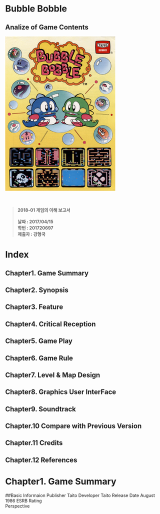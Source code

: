 Bubble Bobble
=============

Analize of Game Contents
------------------------

![](mainposter.jpg)  
 <br><br>  
 >**2018-01 게임의 이해 보고서**  
 <br> **날짜 : 2017/04/15**  
> **학번 : 201720697**  
> **제출자 : 강형국**

Index
=====

Chapter1. Game Summary
----------------------

Chapter2. Synopsis
------------------

Chapter3. Feature
-----------------

Chapter4. Critical Reception
----------------------------

Chapter5. Game Play
-------------------

Chapter6. Game Rule
-------------------

Chapter7. Level & Map Design
----------------------------

Chapter8. Graphics User InterFace
---------------------------------

Chapter9. Soundtrack
--------------------
## Chapter.10 Compare with Previous Version
## Chapter.11 Credits
## Chapter.12 References

# Chapter1. Game Summary
##Basic Informaion
Publisher      Taito
Developer      Taito
Release Date   August 1986
ESRB Rating    
Perspective    


